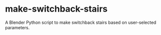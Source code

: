 # make-switchback-stairs
A Blender Python script to make switchback stairs based on user-selected parameters.
